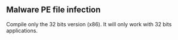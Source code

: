 ## Malware PE file infection

Compile only the 32 bits version (x86). It will only work with 32 bits applications.